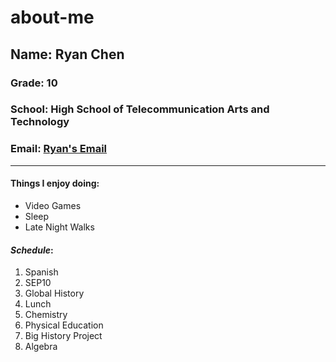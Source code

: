 # about-me

## Name: Ryan Chen
### Grade: 10
### School: High School  of Telecommunication Arts and Technology
### Email: [Ryan's Email](ryanc7064@hstat.org)
---
#### Things I enjoy doing:
* Video Games
* Sleep
* Late Night Walks
#### _Schedule_:
1. Spanish
2. SEP10
3. Global History
4. Lunch
5. Chemistry
6. Physical Education
7. Big History Project
8. Algebra
